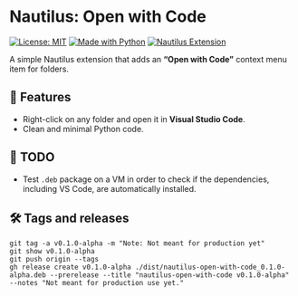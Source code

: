 # Nautilus: Open with Code

[![License: MIT](https://img.shields.io/badge/License-MIT-yellow.svg)](LICENSE)
[![Made with Python](https://img.shields.io/badge/Made%20with-Python-blue?logo=python)](https://www.python.org/)
[![Nautilus Extension](https://img.shields.io/badge/Nautilus-Extension-brightgreen)](https://wiki.gnome.org/Apps/Files)

A simple Nautilus extension that adds an **“Open with Code”** context menu item for folders.


## 🚀 Features

- Right-click on any folder and open it in **Visual Studio Code**.
- Clean and minimal Python code.


## 📝 TODO

- Test `.deb` package on a VM in order to check if the dependencies, including VS Code, are automatically installed.


## 🛠️ Tags and releases

```
git tag -a v0.1.0-alpha -m "Note: Not meant for production yet"
git show v0.1.0-alpha
git push origin --tags
gh release create v0.1.0-alpha ./dist/nautilus-open-with-code_0.1.0-alpha.deb --prerelease --title "nautilus-open-with-code v0.1.0-alpha" --notes "Not meant for production use yet."
```
